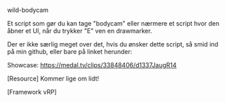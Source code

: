 wild-bodycam

Et script som gør du kan tage "bodycam" eller nærmere et script hvor den åbner et UI, når du trykker "E" ven en drawmarker.

Der er ikke særlig meget over det, hvis du ønsker dette script, så smid ind på min github, eller bare på linket herunder:

Showcase: https://medal.tv/clips/33848406/d1337JaugR14

[Resource] Kommer lige om lidt!

[Framework vRP]

